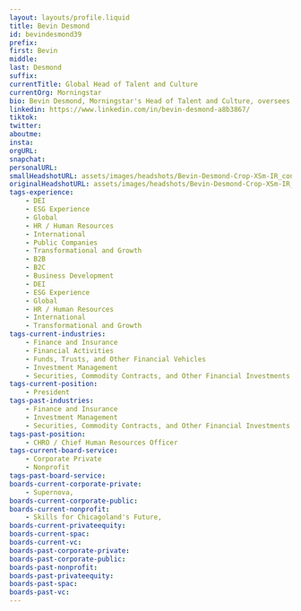 ```yaml
---
layout: layouts/profile.liquid
title: Bevin Desmond
id: bevindesmond39
prefix: 
first: Bevin
middle: 
last: Desmond
suffix: 
currentTitle: Global Head of Talent and Culture
currentOrg: Morningstar
bio: Bevin Desmond, Morningstar's Head of Talent and Culture, oversees the employee experience of 9,500+ people in 27 countries. Her leadership spans teams that innovate the workplace&#58; talent acquisition, management and development; total rewards; and T&C operations. Bevin leads the development of centers in India and China to support Morningstar’s growing businesses.<br /><br />From her very first years at Morningstar, Bevin – a leader who applies vision and deep business acumen – has been building a talent capability that has resulted in Morningstar’s ability to hire high-potential and diverse employees. Desmond has overseen major organizational architecture changes as well as significant sophistication in operations over her almost 30 years of tenure.<br /><br />Bevin was one of three employees who started the company's international business in the late 1990s. In the last 10 years alone, firm revenue from outside the United States has more than doubled. Desmond is credited with developing a truly global business in 27 countries that ensured Morningstar’s successful growth from $150 million to a thriving $1 billion+ organization today.<br /><br />Bevin has been shaping the organizational and people needs that come with massive growth, from approx. 5,000 employees in 2018 to nearly 7,000 in 2019 and 9,500 in 2021. In 2019, Morningstar acquired global credit ratings agency DBRS, and in 2021, Sustainalytics, a leading ESG firm. Throughout this process, Desmond led highly demanding employee experience and organizational processes with ease and employee satisfaction.<br /><br />These accomplishments, combined with legacy Morningstar programs that Desmond helped pioneer – such trust based employment policies and the firm’s sabbatical policy – have made Morningstar a workplace that's been widely awarded and recognized.<br /><br />Bevin was one of three employees who started the company's international business in the late 1990s. In the last 10 years alone, firm revenue from outside the United States has more than doubled. Desmond is credited with developing a truly global business in 27 countries that ensured Morningstar’s successful growth from $150 million to a thriving $1 billion+ organization today. From acquiring business to building teams from scratch, Bevin led more than 30 acquisitions and countless organizational development efforts to architect Morningstar’s business outside the US.<br /><br />Desmond has been in an executive role at Morningstar for nearly 20 years. As president of international operations and head of global markets, she has helped transform the firm from a U.S. business to a global research powerhouse.<br /><br />Under Desmond's leadership, Morningstar was named to Bloomberg’s Gender-Equality Index for the second consecutive year in 2020. Nearly 40% of Morningstar's workforce is female; at the senior level, 25% of Morningstar's executives/senior directors are female (compared to the industry average of 21.9%).
linkedin: https://www.linkedin.com/in/bevin-desmond-a8b3867/
tiktok: 
twitter: 
aboutme: 
insta: 
orgURL: 
snapchat: 
personalURL: 
smallHeadshotURL: assets/images/headshots/Bevin-Desmond-Crop-XSm-IR_converted_scaled.avif
originalHeadshotURL: assets/images/headshots/Bevin-Desmond-Crop-XSm-IR_converted_scaled.avif
tags-experience: 
    - DEI
    - ESG Experience
    - Global
    - HR / Human Resources
    - International
    - Public Companies
    - Transformational and Growth
    - B2B
    - B2C
    - Business Development
    - DEI
    - ESG Experience
    - Global
    - HR / Human Resources
    - International
    - Transformational and Growth
tags-current-industries: 
    - Finance and Insurance
    - Financial Activities
    - Funds, Trusts, and Other Financial Vehicles
    - Investment Management
    - Securities, Commodity Contracts, and Other Financial Investments and Related Activities
tags-current-position: 
    - President
tags-past-industries: 
    - Finance and Insurance
    - Investment Management
    - Securities, Commodity Contracts, and Other Financial Investments and Related Activities
tags-past-position: 
    - CHRO / Chief Human Resources Officer
tags-current-board-service: 
    - Corporate Private
    - Nonprofit
tags-past-board-service: 
boards-current-corporate-private: 
    - Supernova, 
boards-current-corporate-public: 
boards-current-nonprofit: 
    - Skills for Chicagoland's Future, 
boards-current-privateequity: 
boards-current-spac: 
boards-current-vc: 
boards-past-corporate-private: 
boards-past-corporate-public: 
boards-past-nonprofit: 
boards-past-privateequity: 
boards-past-spac: 
boards-past-vc: 
---
```

